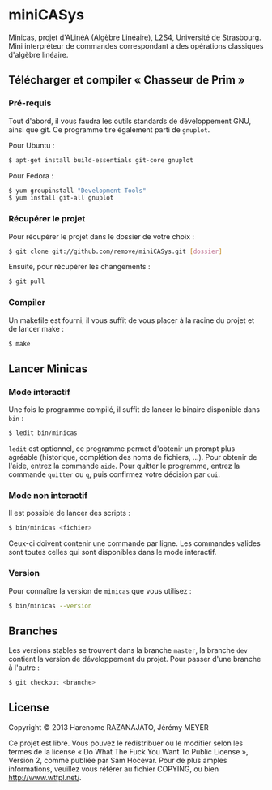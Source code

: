miniCASys
=========

Minicas, projet d'ALinéA (Algèbre Linéaire), L2S4, Université de Strasbourg. Mini interpréteur de commandes correspondant à des opérations classiques d'algèbre linéaire.

Télécharger et compiler « Chasseur de Prim »
--------------------------------------------
### Pré-requis ###
Tout d'abord, il vous faudra les outils standards de développement GNU, ainsi que git. Ce programme tire également parti de ```gnuplot```.

Pour Ubuntu :
````bash
$ apt-get install build-essentials git-core gnuplot
````

Pour Fedora :
````bash
$ yum groupinstall "Development Tools"
$ yum install git-all gnuplot
````

### Récupérer le projet ###
Pour récupérer le projet dans le dossier de votre choix :
````bash
$ git clone git://github.com/remove/miniCASys.git [dossier]
````
Ensuite, pour récupérer les changements :
````bash
$ git pull
````

### Compiler ###
Un makefile est fourni, il vous suffit de vous placer à la racine du projet et de lancer make :
````bash
$ make
````

Lancer Minicas
-----------------------
### Mode interactif ###
Une fois le programme compilé, il suffit de lancer le binaire disponible dans ```bin``` :
````bash
$ ledit bin/minicas
````
```ledit``` est optionnel, ce programme permet d'obtenir un prompt plus agréable (historique, complétion des noms de fichiers, ...). Pour obtenir de l'aide, entrez la commande ```aide```. Pour quitter le programme, entrez la commande ```quitter``` ou ```q```, puis confirmez votre décision par ```oui```.

### Mode non interactif ###
Il est possible de lancer des scripts :
````bash
$ bin/minicas <fichier>
````
Ceux-ci doivent contenir une commande par ligne. Les commandes valides sont toutes celles qui sont disponibles dans le mode interactif.

### Version ###
Pour connaître la version de ```minicas``` que vous utilisez :
````bash
$ bin/minicas --version
````

Branches
--------
Les versions stables se trouvent dans la branche ````master````, la branche ````dev```` contient la version de développement du projet. Pour passer d'une branche à l'autre :
````bash
$ git checkout <branche>
````

License
-------
Copyright © 2013 Harenome RAZANAJATO, Jérémy MEYER

Ce projet est libre. Vous pouvez le redistribuer ou le modifier selon les termes de la license « Do What The Fuck You Want To Public License », Version 2, comme publiée par Sam Hocevar. Pour de plus amples informations, veuillez vous référer au fichier COPYING, ou bien http://www.wtfpl.net/.
